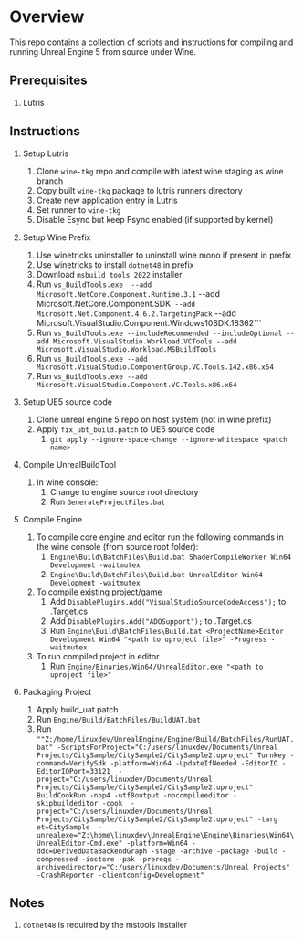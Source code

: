 # Overview
This repo contains a collection of scripts and instructions for compiling and running Unreal Engine 5 from source under Wine.

## Prerequisites

1. Lutris

## Instructions

1. Setup Lutris
   1. Clone ```wine-tkg``` repo and compile with latest wine staging as wine branch
   2. Copy built ```wine-tkg``` package to lutris runners directory
   3. Create new application entry in Lutris
   4. Set runner to ```wine-tkg```
   5. Disable Esync but keep Fsync enabled (if supported by kernel)
2. Setup Wine Prefix
   1. Use winetricks uninstaller to uninstall wine mono if present in prefix
   2. Use winetricks to install ```dotnet48``` in prefix
   3. Download ```msbuild tools 2022``` installer
   4. Run ```vs_BuildTools.exe 
       --add Microsoft.NetCore.Component.Runtime.3.1```
       --add Microsoft.NetCore.Component.SDK```
       --add Microsoft.Net.Component.4.6.2.TargetingPack```
       --add Microsoft.VisualStudio.Component.Windows10SDK.18362```
   9. Run ```vs_BuildTools.exe --includeRecommended --includeOptional --add Microsoft.VisualStudio.Workload.VCTools --add Microsoft.VisualStudio.Workload.MSBuildTools```
   10. Run ```vs_BuildTools.exe --add Microsoft.VisualStudio.ComponentGroup.VC.Tools.142.x86.x64```
   11. Run ```vs_BuildTools.exe --add Microsoft.VisualStudio.Component.VC.Tools.x86.x64```

3. Setup UE5 source code
    1. Clone unreal engine 5 repo on host system (not in wine prefix)
    2. Apply ```fix_ubt_build.patch``` to UE5 source code
       1. ```git apply --ignore-space-change --ignore-whitespace <patch name>```
4. Compile UnrealBuildTool
    1. In wine console: 
       1. Change to engine source root directory
       2. Run ```GenerateProjectFiles.bat```
5. Compile Engine
   1. To compile core engine and editor run the following commands in the wine console (from source root folder): 
       1. ```Engine\Build\BatchFiles\Build.bat ShaderCompileWorker Win64 Development -waitmutex```
       2. ```Engine\Build\BatchFiles\Build.bat UnrealEditor Win64 Development -waitmutex```
   2. To compile existing project/game
       1. Add ```DisablePlugins.Add("VisualStudioSourceCodeAccess");``` to <ProjectName>.Target.cs
       2. Add ```DisablePlugins.Add("ADOSupport");``` to <ProjectName>.Target.cs
       3. Run ```Engine\Build\BatchFiles\Build.bat <ProjectName>Editor Development Win64 "<path to uproject file>" -Progress -waitmutex```
   3. To run compiled project in editor
       1. Run ```Engine/Binaries/Win64/UnrealEditor.exe "<path to uproject file>"```
6. Packaging Project
   1. Apply build_uat.patch
   2. Run ```Engine/Build/BatchFiles/BuildUAT.bat```
   3. Run ```""Z:/home/linuxdev/UnrealEngine/Engine/Build/BatchFiles/RunUAT.bat" -ScriptsForProject="C:/users/linuxdev/Documents/Unreal Projects/CitySample/CitySample2/CitySample2.uproject" Turnkey -command=VerifySdk -platform=Win64 -UpdateIfNeeded -EditorIO -EditorIOPort=33121  -project="C:/users/linuxdev/Documents/Unreal Projects/CitySample/CitySample2/CitySample2.uproject" BuildCookRun -nop4 -utf8output -nocompileeditor -skipbuildeditor -cook  -project="C:/users/linuxdev/Documents/Unreal Projects/CitySample/CitySample2/CitySample2.uproject" -targ
et=CitySample  -unrealexe="Z:\home\linuxdev\UnrealEngine\Engine\Binaries\Win64\UnrealEditor-Cmd.exe" -platform=Win64 -ddc=DerivedDataBackendGraph -stage -archive -package -build -compressed -iostore -pak -prereqs -archivedirectory="C:/users/linuxdev/Documents/Unreal Projects" -CrashReporter -clientconfig=Development"```
## Notes
1. ```dotnet48``` is required by the mstools installer


